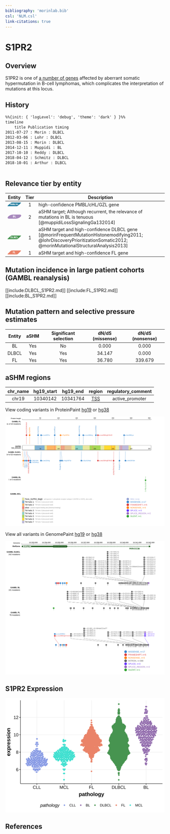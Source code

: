 ```yaml
---
bibliography: 'morinlab.bib'
csl: 'NLM.csl'
link-citations: true
---
```

# S1PR2

## Overview
S1PR2 is one of [a number of genes](https://github.com/morinlab/LLMPP/wiki/ashm) affected by aberrant somatic hypermutation in B-cell lymphomas, which complicates the interpretation of mutations at this locus.

## History
```mermaid
%%{init: { 'logLevel': 'debug', 'theme': 'dark' } }%%
timeline
    title Publication timing
2011-07-27 : Morin : DLBCL
2012-03-06 : Lohr : DLBCL
2013-08-15 : Morin : DLBCL
2014-12-11 : Muppidi : BL
2017-10-10 : Reddy : DLBCL
2018-04-12 : Schmitz : DLBCL
2018-10-01 : Arthur : DLBCL
      
```

## Relevance tier by entity

|Entity|Tier|Description                           |
|:------:|:----:|--------------------------------------|
|![PMBL](images/icons/PMBL_tier1.png)|1|high-confidence PMBL/cHL/GZL gene|
|![BL](images/icons/BL_tier2.png)    |2 | aSHM target; Although recurrent, the relevance of mutations in BL is tenuous [@muppidiLossSignalingGa132014]|
|![DLBCL](images/icons/DLBCL_tier1.png) |1 | aSHM target and high-confidence DLBCL gene            [@morinFrequentMutationHistonemodifying2011; @lohrDiscoveryPrioritizationSomatic2012; @morinMutationalStructuralAnalysis2013]|
|![FL](images/icons/FL_tier1.png)    |1 | aSHM target and high-confidence FL gene               |

## Mutation incidence in large patient cohorts (GAMBL reanalysis)

[[include:DLBCL_S1PR2.md]]
[[include:FL_S1PR2.md]]
[[include:BL_S1PR2.md]]

## Mutation pattern and selective pressure estimates

|Entity|aSHM|Significant selection|dN/dS (missense)|dN/dS (nonsense)|
|:------:|:----:|:---------------------:|:----------------:|:----------------:|
|BL    |Yes |No                   | 0.000          |  0.000         |
|DLBCL |Yes |Yes                  |34.147          |  0.000         |
|FL    |Yes |Yes                  |36.780          |339.679         |

## aSHM regions

|chr_name|hg19_start|hg19_end|region                                                                                    |regulatory_comment|
|:--------:|:----------:|:--------:|:------------------------------------------------------------------------------------------:|:------------------:|
|chr19   |10340142  |10341764|[TSS](https://genome.ucsc.edu/s/rdmorin/GAMBL%20hg19?position=chr19%3A10340142%2D10341764)|active_promoter   |


View coding variants in ProteinPaint [hg19](https://morinlab.github.io/LLMPP/GAMBL/S1PR2_protein.html)  or [hg38](https://morinlab.github.io/LLMPP/GAMBL/S1PR2_protein_hg38.html)

![](images/proteinpaint/S1PR2_NM_004230.svg)

View all variants in GenomePaint [hg19](https://morinlab.github.io/LLMPP/GAMBL/S1PR2.html)  or [hg38](https://morinlab.github.io/LLMPP/GAMBL/S1PR2_hg38.html)

![](images/proteinpaint/S1PR2.svg)

## S1PR2 Expression
![](images/gene_expression/S1PR2_by_pathology.svg)
<!-- ORIGIN: 21796119 -->
<!-- BL: muppidiLossSignalingGa132014b -->
<!-- DLBCL: morinFrequentMutationHistonemodifying2011 -->

## References

